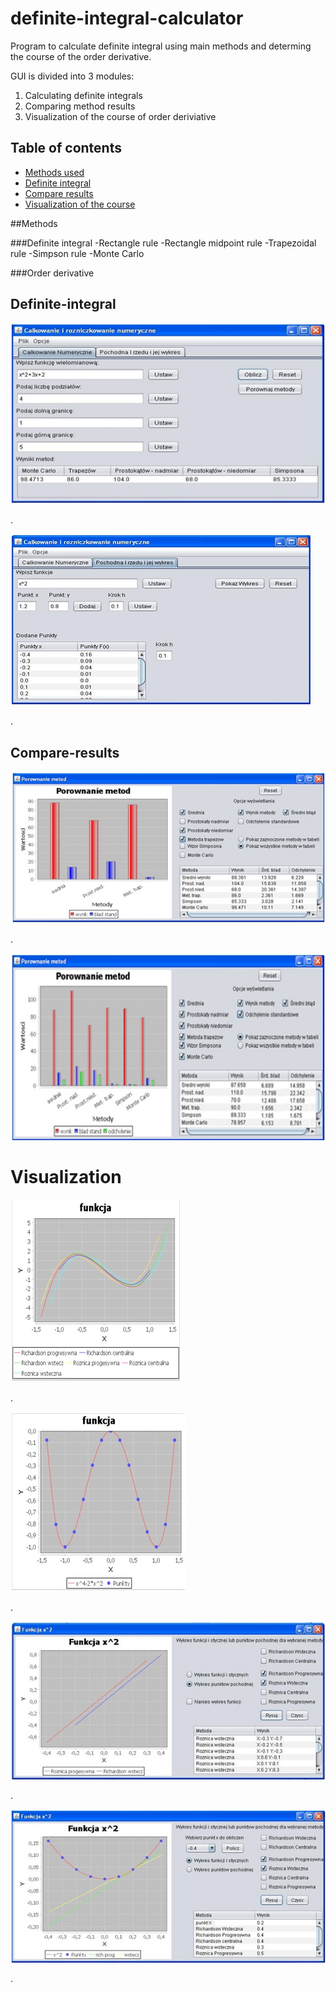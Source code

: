 # definite-integral-calculator
Program to calculate definite integral using main methods and determing the course of the order derivative. 


GUI is divided into 3 modules: 
1) Calculating definite integrals
2) Comparing method results 
3) Visualization of the course of order deriviative



## Table of contents
* [Methods used](#methods)
* [Definite integral](#definite-integral)
* [Compare results](#compare-results)
* [Visualization of the course](#visualization)


##Methods

###Definite integral
-Rectangle rule
-Rectangle midpoint rule
-Trapezoidal rule
-Simpson rule
-Monte Carlo


###Order derivative



## Definite-integral

![Guiexample](./images/definite_integral_inputing_data1.jpg)

.

![Guiexample](./images/order_derivative1.jpg)

.


## Compare-results

![Guiexample](./images/definite_integral_comparing_methods.jpg)

.

![Guiexample](./images/definite_integral_comparing_methods2.jpg)


# Visualization

![Guiexample](./images/chart_derivative2.jpg)

.

![Guiexample](./images/chart_derivative.jpg)

.

![Guiexample](./images/chart_derivative_only.jpg)

.

![Guiexample](./images/chart_derivative_and.jpg)

.


 
